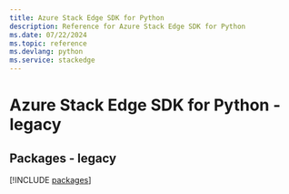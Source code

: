 ```yaml
---
title: Azure Stack Edge SDK for Python
description: Reference for Azure Stack Edge SDK for Python
ms.date: 07/22/2024
ms.topic: reference
ms.devlang: python
ms.service: stackedge
---
```

# Azure Stack Edge SDK for Python - legacy
## Packages - legacy
[!INCLUDE [packages](stack-edge-index.md)]